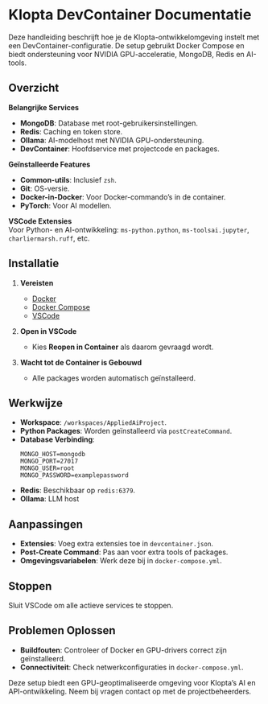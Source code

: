 # Klopta DevContainer Documentatie

Deze handleiding beschrijft hoe je de Klopta-ontwikkelomgeving instelt met een DevContainer-configuratie. De setup gebruikt Docker Compose en biedt ondersteuning voor NVIDIA GPU-acceleratie, MongoDB, Redis en AI-tools.

## Overzicht

**Belangrijke Services**  
- **MongoDB**: Database met root-gebruikersinstellingen.  
- **Redis**: Caching en token store.  
- **Ollama**: AI-modelhost met NVIDIA GPU-ondersteuning.  
- **DevContainer**: Hoofdservice met projectcode en packages.  

**Geïnstalleerde Features**  
- **Common-utils**: Inclusief `zsh`.  
- **Git**: OS-versie.  
- **Docker-in-Docker**: Voor Docker-commando’s in de container.  
- **PyTorch**: Voor AI modellen.  

**VSCode Extensies**  
Voor Python- en AI-ontwikkeling: `ms-python.python`, `ms-toolsai.jupyter`, `charliermarsh.ruff`, etc.

## Installatie

1. **Vereisten**  
   - [Docker](https://www.docker.com/)
   - [Docker Compose](https://docs.docker.com/compose/)
   - [VSCode](https://code.visualstudio.com/)

2. **Open in VSCode**  
   - Kies **Reopen in Container** als daarom gevraagd wordt.

3. **Wacht tot de Container is Gebouwd**  
   - Alle packages worden automatisch geïnstalleerd.


## Werkwijze

- **Workspace**: `/workspaces/AppliedAiProject`.  
- **Python Packages**: Worden geïnstalleerd via `postCreateCommand`.  
- **Database Verbinding**:  
  ```
  MONGO_HOST=mongodb
  MONGO_PORT=27017
  MONGO_USER=root
  MONGO_PASSWORD=examplepassword
  ```
- **Redis**: Beschikbaar op `redis:6379`.  
- **Ollama**: LLM host

## Aanpassingen

- **Extensies**: Voeg extra extensies toe in `devcontainer.json`.  
- **Post-Create Command**: Pas aan voor extra tools of packages.  
- **Omgevingsvariabelen**: Werk deze bij in `docker-compose.yml`.  


## Stoppen

Sluit VSCode om alle actieve services te stoppen.  

## Problemen Oplossen

- **Buildfouten**: Controleer of Docker en GPU-drivers correct zijn geïnstalleerd.  
- **Connectiviteit**: Check netwerkconfiguraties in `docker-compose.yml`.  

Deze setup biedt een GPU-geoptimaliseerde omgeving voor Klopta’s AI en API-ontwikkeling. Neem bij vragen contact op met de projectbeheerders.